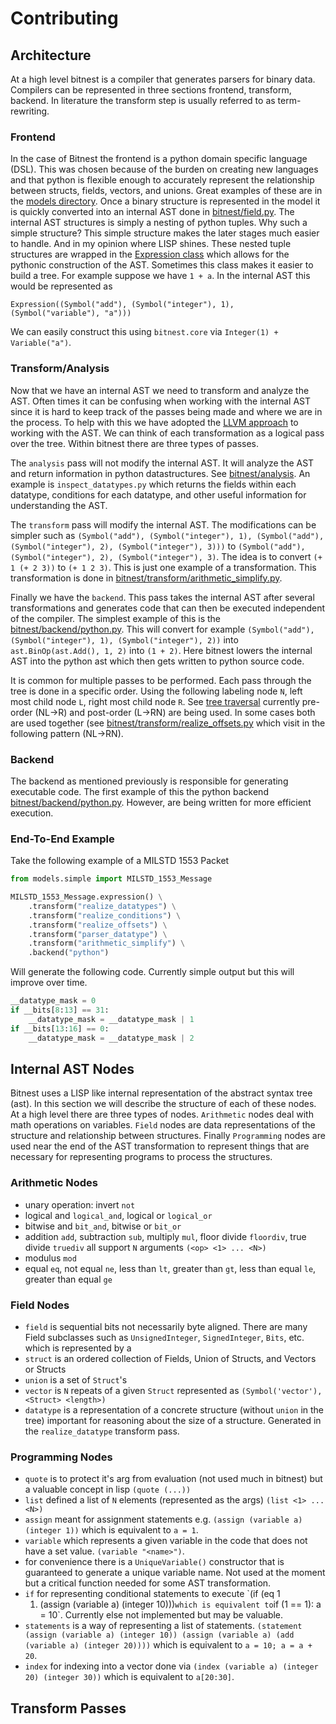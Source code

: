 # Contributing

## Architecture

At a high level bitnest is a compiler that generates parsers for
binary data. Compilers can be represented in three sections frontend,
transform, backend. In literature the transform step is usually
referred to as term-rewriting.

### Frontend

In the case of Bitnest the frontend is a python domain specific
language (DSL). This was chosen because of the burden on creating new
languages and that python is flexible enough to accurately represent
the relationship between structs, fields, vectors, and unions. Great
examples of these are in the [models
directory](https://github.com/MetroStar/bitnest/tree/master/models). Once
a binary structure is represented in the model it is quickly converted
into an internal AST done in
[bitnest/field.py](https://github.com/MetroStar/bitnest/blob/master/bitnest/field.py). The
internal AST structures is simply a nesting of python tuples. Why such
a simple structure? This simple structure makes the later stages much
easier to handle. And in my opinion where LISP shines. These nested
tuple structures are wrapped in the [Expression
class](https://github.com/MetroStar/bitnest/blob/master/bitnest/core.py#L53)
which allows for the pythonic construction of the AST. Sometimes this
class makes it easier to build a tree. For example suppose we have
`1 + a`. In the internal AST this would be represented as

```
Expression((Symbol("add"), (Symbol("integer"), 1), (Symbol("variable"), "a")))
```

We can easily construct this using `bitnest.core` via `Integer(1) +
Variable("a")`.

### Transform/Analysis

Now that we have an internal AST we need to transform and analyze the
AST. Often times it can be confusing when working with the internal
AST since it is hard to keep track of the passes being made and where
we are in the process. To help with this we have adopted the [LLVM
approach](https://llvm.org/docs/Passes.html) to working with the
AST. We can think of each transformation as a logical pass over the
tree. Within bitnest there are three types of passes.

The `analysis` pass will not modify the internal AST. It will analyze
the AST and return information in python datastructures. See
[bitnest/analysis](https://github.com/MetroStar/bitnest/tree/master/bitnest/analysis). An
example is `inspect_datatypes.py` which returns the fields within each
datatype, conditions for each datatype, and other useful information
for understanding the AST.

The `transform` pass will modify the internal AST. The modifications
can be simpler such as `(Symbol("add"), (Symbol("integer"), 1),
(Symbol("add"), (Symbol("integer"), 2), (Symbol("integer"), 3)))` to
`(Symbol("add"), (Symbol("integer"), 2), (Symbol("integer"), 3)`. The
idea is to convert `(+ 1 (+ 2 3))` to `(+ 1 2 3)`. This is just one
example of a transformation. This transformation is done in
[bitnest/transform/arithmetic_simplify.py](https://github.com/MetroStar/bitnest/blob/master/bitnest/transform/arithmetic_simplify.py).

Finally we have the `backend`. This pass takes the internal AST after
several transformations and generates code that can then be executed
independent of the compiler. The simplest example of this is the
[bitnest/backend/python.py](https://github.com/MetroStar/bitnest/blob/master/bitnest/backend/python.py). This
will convert for example `(Symbol("add"), (Symbol("integer"), 1),
(Symbol("integer"), 2))` into `ast.BinOp(ast.Add(), 1, 2)` into `(1 +
2)`. Here bitnest lowers the internal AST into the python ast which
then gets written to python source code.

It is common for multiple passes to be performed. Each pass through
the tree is done in a specific order. Using the following labeling
node `N`, left most child node `L`, right most child node `R`. See
[tree traversal](https://en.wikipedia.org/wiki/Tree_traversal)
currently pre-order (NL->R) and post-order (L->RN) are being used. In
some cases both are used together (see
[bitnest/transform/realize_offsets.py](https://github.com/MetroStar/bitnest/blob/master/bitnest/transform/realize_offsets.py)
which visit in the following pattern (NL->RN).

### Backend

The backend as mentioned previously is responsible for generating
executable code. The first example of this the python backend
[bitnest/backend/python.py](https://github.com/MetroStar/bitnest/blob/master/bitnest/backend/python.py). However,
are being written for more efficient execution.

### End-To-End Example

Take the following example of a MILSTD 1553 Packet

```python
from models.simple import MILSTD_1553_Message

MILSTD_1553_Message.expression() \
    .transform("realize_datatypes") \
    .transform("realize_conditions") \
    .transform("realize_offsets") \
    .transform("parser_datatype") \
    .transform("arithmetic_simplify") \
    .backend("python")
```

Will generate the following code. Currently simple output but this
will improve over time.

```python
__datatype_mask = 0
if __bits[8:13] == 31:
    __datatype_mask = __datatype_mask | 1
if __bits[13:16] == 0:
    __datatype_mask = __datatype_mask | 2
```

## Internal AST Nodes

Bitnest uses a LISP like internal representation of the abstract
syntax tree (ast). In this section we will describe the structure of
each of these nodes. At a high level there are three types of
nodes. `Arithmetic` nodes deal with math operations on
variables. `Field` nodes are data representations of the structure and
relationship between structures. Finally `Programming` nodes are used
near the end of the AST transformation to represent things that are
necessary for representing programs to process the structures. 

### Arithmetic Nodes

 - unary operation: invert `not`
 - logical and `logical_and`, logical or `logical_or`
 - bitwise and `bit_and`, bitwise or `bit_or`
 - addition `add`, subtraction `sub`, multiply `mul`, floor divide `floordiv`, true divide `truediv` all support `N` arguments `(<op> <1> ... <N>)`
 - modulus `mod`
 - equal `eq`, not equal `ne`, less than `lt`, greater than `gt`, less than equal `le`, greater than equal `ge`

### Field Nodes

 - `field` is sequential bits not necessarily byte aligned. There are
   many Field subclasses such as `UnsignedInteger`, `SignedInteger`,
   `Bits`, etc. which is represented by a 
 - `struct` is an ordered collection of Fields, Union of Structs, and
   Vectors or Structs
 - `union` is a set of `Struct`'s 
 - `vector` is `N` repeats of a given `Struct` represented as `(Symbol('vector'), <Struct> <length>)`
 - `datatype` is a representation of a concrete structure (without
   `union` in the tree) important for reasoning about the size of a
   structure. Generated in the `realize_datatype` transform pass.

### Programming Nodes

 - `quote` is to protect it's arg from evaluation (not used much in
   bitnest) but a valuable concept in lisp `(quote (...))`
 - `list` defined a list of `N` elements (represented as the args)
   `(list <1> ... <N>)`
 - `assign` meant for assignment statements e.g. `(assign (variable a)
   (integer 1))` which is equivalent to `a = 1`.
 - `variable` which represents a given variable in the code that does
   not have a set value. `(variable "<name>")`.
 - for convenience there is a `UniqueVariable()` constructor that is
   guaranteed to generate a unique variable name. Not used at the
   moment but a critical function needed for some AST transformation.
 - `if` for representing conditional statements to execute `(if (eq 1
   1) (assign (variable a) (integer 10)))` which is equivalent to `if
   (1 == 1): a = 10`. Currently else not implemented but may be
   valuable.
 - `statements` is a way of representing a list of
   statements. `(statement (assign (variable a) (integer 10)) (assign
   (variable a) (add (variable a) (integer 20))))` which is equivalent
   to `a = 10; a = a + 20`.
 - `index` for indexing into a vector done via `(index (variable a)
   (integer 20) (integer 30))` which is equivalent to `a[20:30]`.

## Transform Passes


